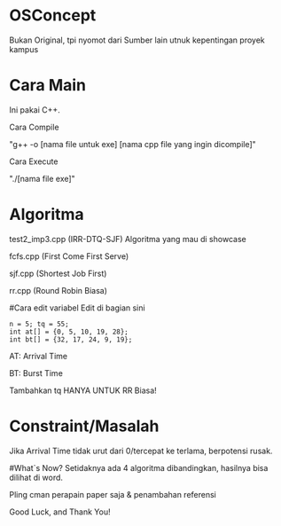 
# OSConcept
Bukan Original, tpi nyomot dari Sumber lain utnuk kepentingan proyek kampus

# Cara Main
Ini pakai C++.

Cara Compile 

"g++ -o [nama file untuk exe] [nama cpp file yang ingin dicompile]"

Cara Execute

"./[nama file exe]"

# Algoritma
test2_imp3.cpp (IRR-DTQ-SJF) Algoritma yang mau di showcase

fcfs.cpp (First Come First Serve)

sjf.cpp (Shortest Job First)

rr.cpp (Round Robin Biasa)

#Cara edit variabel
Edit di bagian sini

    n = 5; tq = 55;
    int at[] = {0, 5, 10, 19, 28};
    int bt[] = {32, 17, 24, 9, 19};

AT: Arrival Time

BT: Burst Time

Tambahkan tq HANYA UNTUK RR Biasa!

# Constraint/Masalah
Jika Arrival Time tidak urut dari 0/tercepat ke terlama, berpotensi rusak.

#What`s Now?
Setidaknya ada 4 algoritma dibandingkan, hasilnya bisa dilihat di word.

Pling cman perapain paper saja & penambahan referensi

Good Luck, and Thank You!


